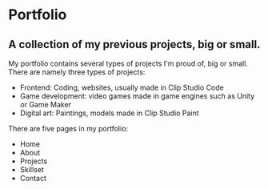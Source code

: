 # Portfolio

## A collection of my previous projects, big or small.

My portfolio contains several types of projects I'm proud of, big or small. 
There are namely three types of projects:

* Frontend: Coding, websites, usually made in Clip Studio Code
* Game development: video games made in game engines such as Unity or Game Maker
* Digital art: Paintings, models made in Clip Studio Paint

There are five pages in my portfolio:
* Home
* About
* Projects
* Skillset
* Contact